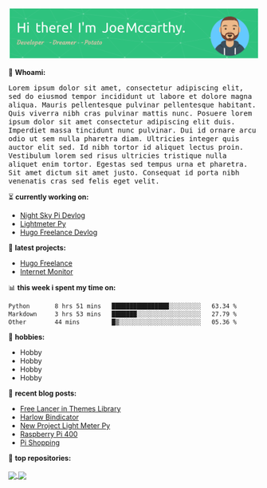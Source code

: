 ![Header](./github-header-image.png)

🧐 **Whoami:**
<p>
<samp>
Lorem ipsum dolor sit amet, consectetur adipiscing elit, sed do eiusmod tempor incididunt ut labore et dolore magna aliqua. Mauris pellentesque pulvinar pellentesque habitant. Quis viverra nibh cras pulvinar mattis nunc. Posuere lorem ipsum dolor sit amet consectetur adipiscing elit duis. Imperdiet massa tincidunt nunc pulvinar. Dui id ornare arcu odio ut sem nulla pharetra diam. Ultricies integer quis auctor elit sed. Id nibh tortor id aliquet lectus proin. Vestibulum lorem sed risus ultricies tristique nulla aliquet enim tortor. Egestas sed tempus urna et pharetra. Sit amet dictum sit amet justo. Consequat id porta nibh venenatis cras sed felis eget velit.
</samp>
</p>

:hourglass_flowing_sand: **currently working on:**
<!-- SPUD_WORKING_ON:START -->
- [Night Sky Pi Devlog](https://joemccarthy.co.uk/devlogs/night-sky-pi/)
- [Lightmeter Py](https://joemccarthy.co.uk/devlogs/lightmeter-py/)
- [Hugo Freelance Devlog](https://joemccarthy.co.uk/devlogs/hugo-freelance/)
<!-- SPUD_WORKING_ON:END -->

🌱 **latest projects:**
<!-- SPUD_PROJECTS:START -->
- [Hugo Freelance](https://joemccarthy.co.uk/projects/hugo-freelance/)
- [Internet Monitor](https://joemccarthy.co.uk/projects/internet-monitor/)
<!-- SPUD_PROJECTS:END -->

📊 **this week i spent my time on:**
<!--START_SECTION:waka-->

```text
Python       8 hrs 51 mins   ████████████████░░░░░░░░░   63.34 %
Markdown     3 hrs 53 mins   ███████░░░░░░░░░░░░░░░░░░   27.79 %
Other        44 mins         █▒░░░░░░░░░░░░░░░░░░░░░░░   05.36 %
```

<!--END_SECTION:waka-->

📅 **hobbies:**
- Hobby
- Hobby
- Hobby
- Hobby

:memo: **recent blog posts:**
<!-- SPUD_POSTS:START -->
- [Free Lancer in Themes Library](https://joemccarthy.co.uk/posts/free-lancer-in-themes-library/)
- [Harlow Bindicator](https://joemccarthy.co.uk/posts/harlow-bindicator/)
- [New Project Light Meter Py](https://joemccarthy.co.uk/posts/new-project-light-meter-py/)
- [Raspberry Pi 400](https://joemccarthy.co.uk/posts/pi-400/)
- [Pi Shopping](https://joemccarthy.co.uk/posts/pi-shopping/)
<!-- SPUD_POSTS:END -->

:abacus: **top repositories:**
</br>
</br>
<a href="https://github.com/joseph-mccarthy/hugo-bootstrap-freelancer-template">
  <img align="center" src="https://github-readme-stats.vercel.app/api/pin/?username=joseph-mccarthy&repo=hugo-bootstrap-freelancer-template&theme=buefy" />
</a>
<a href="https://github.com/joseph-mccarthy/internet-monitor">
  <img align="center" src="https://github-readme-stats.vercel.app/api/pin/?username=joseph-mccarthy&repo=internet-monitor&theme=buefy" />
</a>
